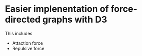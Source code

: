 # Easier implenentation of force-directed graphs with D3
This includes
* Attaction force
* Repulsive force